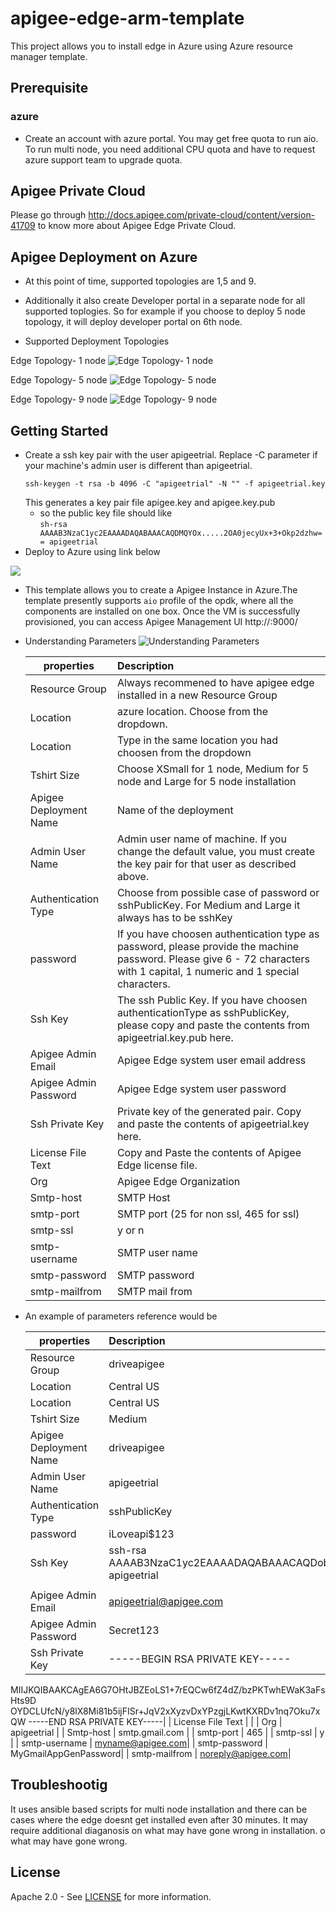 
# apigee-edge-arm-template
This project allows you to install edge in Azure using Azure resource manager template. 

## Prerequisite

### azure
- Create an account with azure portal. You may get free quota to run aio. To run multi node, you need additional CPU quota and have to request azure support team to upgrade quota. 

## Apigee Private Cloud
Please go through http://docs.apigee.com/private-cloud/content/version-41709 to know more about Apigee Edge Private Cloud.

## Apigee Deployment on Azure

 - At this point of time, supported topologies are 1,5 and 9. 
 - Additionally it also create Developer portal in a separate node for all supported toplogies. So for example if you choose to deploy 5 node topology, it will deploy developer portal on 6th node.
 
 - Supported Deployment Topologies

Edge Topology- 1 node
![Edge Topology- 1 node](/images/1node.png)

Edge Topology- 5 node
![Edge Topology- 5 node](/images/5node.png)

Edge Topology- 9 node
![Edge Topology- 9 node](/images/9node.png)


## Getting Started
- Create a ssh key pair with the user apigeetrial. Replace -C parameter if your machine's admin user is different than apigeetrial.
    ```
    ssh-keygen -t rsa -b 4096 -C "apigeetrial" -N "" -f apigeetrial.key
    ```
    This generates a key pair file apigee.key and apigee.key.pub
    - so the public key file should like  
          ```
            sh-rsa AAAAB3NzaC1yc2EAAAADAQABAAACAQDMQYOx.....2OA0jecyUx+3+Okp2dzhw== apigeetrial
          ```
- Deploy to Azure using link below
<a href="https://portal.azure.com/#create/Microsoft.Template/uri/https%3A%2F%2Fraw.githubusercontent.com%2Fapigee%2Fmicrosoft%2Fmaster%2Fapigee-edge-arm-template%2Fazuredeploy.json" target="_blank">
    <img src="http://azuredeploy.net/deploybutton.png"/>
</a>

   - This template allows you to create a Apigee Instance in Azure.The template presently supports `aio` profile of the opdk, where all the components are installed on one box.
Once the VM is successfully provisioned, you can access Apigee Management UI http://<FQDN name or public IP>:9000/

- Understanding Parameters
![Understanding Parameters](/images/azuredeploy.png)


    | properties        | Description                                    |
    | ----------------- |:-----------------------------------------------| 
    | Resource Group    | Always recommened to have apigee edge installed in a new Resource Group            |
    | Location          | azure location. Choose from the dropdown.    | 
    | Location          | Type in the same location you had choosen from the dropdown                                   |
    | Tshirt Size              | Choose XSmall for 1 node, Medium for 5 node and Large for 5 node installation                           |
    | Apigee Deployment Name           | Name of the deployment      |
    | Admin User Name| Admin user name of machine. If you change the default value, you must create the key pair for that user as described above.                        |
    | Authentication Type    | Choose from possible case of password or sshPublicKey. For Medium and Large it always has to be sshKey                    |
    | password     | If you have choosen authentication type as password, please provide the machine password. Please give 6 - 72 characters with 1 capital, 1 numeric and 1 special characters.                          |
    | Ssh Key          | The ssh Public Key. If you have choosen authenticationType as sshPublicKey, please copy and paste the contents from apigeetrial.key.pub here.                                |
    | Apigee Admin Email         | Apigee Edge system user email address               |
    | Apigee Admin Password          | Apigee Edge system user password                                     |
    | Ssh Private Key      | Private key of the generated pair. Copy and paste the contents of apigeetrial.key here.                                |
    | License File Text          | Copy and Paste the contents of Apigee Edge license file.                        |
    | Org      | Apigee Edge Organization              |
    | Smtp-host           | SMTP Host                                 |
    | smtp-port          | SMTP port (25 for non ssl, 465 for ssl)                                 |
    | smtp-ssl           | y or n                   |
    | smtp-username        | SMTP user name|
    | smtp-password       | SMTP password|
    | smtp-mailfrom       | SMTP mail from|
    
- An example of parameters reference would be 


    | properties        | Description                                    |
    | ----------------- |:-----------------------------------------------| 
    | Resource Group    | driveapigee            |
    | Location          | Central US    | 
    | Location          | Central US                                   |
    | Tshirt Size              | Medium                         |
    | Apigee Deployment Name           | driveapigee      |
    | Admin User Name| apigeetrial                        |
    | Authentication Type    | sshPublicKey                  |
    | password     | iLoveapi$123                          |
    | Ssh Key          | ssh-rsa AAAAB3NzaC1yc2EAAAADAQABAAACAQDob0vmpjxLKoN9zx7Zk0VbPYl8ayu7DJ3PDG4SMpdkQmrU9p+kQ== apigeetrial
                               |
    | Apigee Admin Email         | apigeetrial@apigee.com               |
    | Apigee Admin Password          | Secret123                                     |
    | Ssh Private Key      |-----BEGIN RSA PRIVATE KEY-----
MIIJKQIBAAKCAgEA6G7OHtJBZEoLS1+7rEQCw6fZ4dZ/bzPKTwhEWaK3aFsHts9D
OYDCLUfcN/y8lX8Mi81b5ijFISr+JqV2xXyzvDxYPzgjLKwtKXRDv1nq7Oku7xQW
-----END RSA PRIVATE KEY-----|
    | License File Text          |                         |
    | Org      | apigeetrial              |
    | Smtp-host           | smtp.gmail.com                                 |
    | smtp-port          | 465                                |
    | smtp-ssl           | y                   |
    | smtp-username        | myname@apigee.com|
    | smtp-password       | MyGmailAppGenPassword|
    | smtp-mailfrom       | noreply@apigee.com|
    

## Troubleshootig

It uses ansible based scripts for multi node installation and there can be cases where the edge doesnt get installed even after 30 minutes. It may require additional diaganosis on what may have gone wrong in installation.
o what may have gone wrong.


## License

Apache 2.0 - See [LICENSE](LICENSE) for more information.

